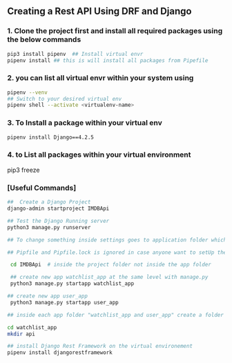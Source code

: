 ## Creating a Rest API Using DRF and Django

### 1. Clone the project first and install all required packages using the below commands

```sh
pip3 install pipenv  ## Install virtual envr
pipenv install ## this is will install all packages from Pipefile
```

### 2. you can list all virtual envr within your system using

```sh
pipenv --venv
## Switch to your desired virtual env
pipenv shell --activate <virtualenv-name>
```

### 3. To Install a package within your virtual env 

```sh
pipenv install Django==4.2.5
```

### 4. to List all packages within your virtual environment
pip3 freeze 

### [Useful Commands]

```sh
##  Create a Django Project
django-admin startproject IMDBApi

## Test the Django Running server
python3 manage.py runserver

## To change something inside settings goes to application folder which is the same name as a project folder

## Pipfile and Pipfile.lock is ignored in case anyone want to setUp the environement by himself

 cd IMDBApi  # inside the project folder not inside the app folder

 ## create new app watchlist_app at the same level with manage.py
 python3 manage.py startapp watchlist_app

## create new app user_app
 python3 manage.py startapp user_app

## inside each app folder "watchlist_app and user_app" create a folder named api that will contain the views and urls, serializers, permissions files

cd watchlist_app
mkdir api

## install Django Rest Framework on the virtual environement
pipenv install djangorestframework